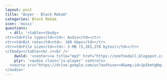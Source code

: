 ```yaml
---
layout: post
title: "Anyer - Block Makam"
categories: Block Makam
icon: 'music'
questions:
  - dtl: '<table><tbody>
<tr><td>File type</td><td>: Audio</td></tr>
<tr><td>Bit rate</td><td>: 160 kbps</td></tr>
<tr><td>File size</td><td>: 3 MB (5,203,278 bytes)</td></tr>
</tbody></table><br /><br />'
    dwnld: '<center><a title="mp3" href="https://onefoodall.blogspot.com/2019/09/blog-post.html?u=U2FsdGVkX1%2FlPXnvEVboE49VEyBVR9Pyu%2BWaecGS6mmWfWbPuhgv6nE%2Fdiy6SekE%2BPhAi0Rp6%2FO26ztfeZ1%2F7gEKHUI37mHKrOEd4T2Lh1b%2BEgsYeSkCxrOQIwJ6aVFn42jUfopfUTXWLR5v%2FuZtkO%2FpamLru3UvJdYDKTyMvWjSUA7dZSmku8eBssWGEce6" class="ut" target="_blank"><span class="feather-icon icon-download"> Download</span></a></center><br /><br />'
    plyr: '<audio class="js-player" controls>
  <source src="https://drive.google.com/uc?authuser=0&amp;id=1p5kmYgNqcxfj3C7wXsY2ry2_O8neQHAE&amp;export=download" type="audio/mp3">
</audio>'
---
```

